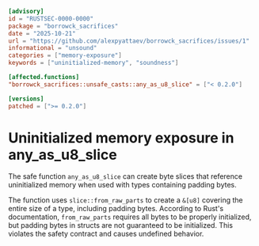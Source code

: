 ```toml
[advisory]
id = "RUSTSEC-0000-0000"
package = "borrowck_sacrifices"
date = "2025-10-21"
url = "https://github.com/alexpyattaev/borrowck_sacrifices/issues/1"
informational = "unsound"
categories = ["memory-exposure"]
keywords = ["uninitialized-memory", "soundness"]

[affected.functions]
"borrowck_sacrifices::unsafe_casts::any_as_u8_slice" = ["< 0.2.0"]

[versions]
patched = [">= 0.2.0"]
```

# Uninitialized memory exposure in any_as_u8_slice

The safe function `any_as_u8_slice` can create byte slices that reference uninitialized memory when used with types containing padding bytes.

The function uses `slice::from_raw_parts` to create a `&[u8]` covering the entire size of a type, including padding bytes. According to Rust's documentation, `from_raw_parts` requires all bytes to be properly initialized, but padding bytes in structs are not guaranteed to be initialized. This violates the safety contract and causes undefined behavior.
